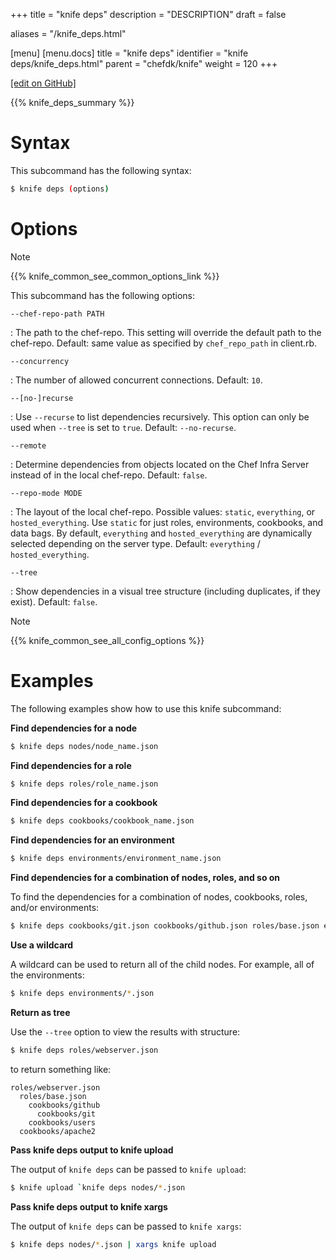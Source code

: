 +++
title = "knife deps"
description = "DESCRIPTION"
draft = false

aliases = "/knife_deps.html"

[menu]
  [menu.docs]
    title = "knife deps"
    identifier = "knife deps/knife_deps.html"
    parent = "chefdk/knife"
    weight = 120
+++    

[\[edit on
GitHub\]](https://github.com/chef/chef-web-docs/blob/master/chef_master/source/knife_deps.rst)

{{% knife_deps_summary %}}

Syntax
======

This subcommand has the following syntax:

``` bash
$ knife deps (options)
```

Options
=======

<div class="note" markdown="1">

<div class="admonition-title" markdown="1">

Note

</div>

{{% knife_common_see_common_options_link %}}

</div>

This subcommand has the following options:

`--chef-repo-path PATH`

:   The path to the chef-repo. This setting will override the default
    path to the chef-repo. Default: same value as specified by
    `chef_repo_path` in client.rb.

`--concurrency`

:   The number of allowed concurrent connections. Default: `10`.

`--[no-]recurse`

:   Use `--recurse` to list dependencies recursively. This option can
    only be used when `--tree` is set to `true`. Default:
    `--no-recurse`.

`--remote`

:   Determine dependencies from objects located on the Chef Infra Server
    instead of in the local chef-repo. Default: `false`.

`--repo-mode MODE`

:   The layout of the local chef-repo. Possible values: `static`,
    `everything`, or `hosted_everything`. Use `static` for just roles,
    environments, cookbooks, and data bags. By default, `everything` and
    `hosted_everything` are dynamically selected depending on the server
    type. Default: `everything` / `hosted_everything`.

`--tree`

:   Show dependencies in a visual tree structure (including duplicates,
    if they exist). Default: `false`.

<div class="note" markdown="1">

<div class="admonition-title" markdown="1">

Note

</div>

{{% knife_common_see_all_config_options %}}

</div>

Examples
========

The following examples show how to use this knife subcommand:

**Find dependencies for a node**

``` bash
$ knife deps nodes/node_name.json
```

**Find dependencies for a role**

``` bash
$ knife deps roles/role_name.json
```

**Find dependencies for a cookbook**

``` bash
$ knife deps cookbooks/cookbook_name.json
```

**Find dependencies for an environment**

``` bash
$ knife deps environments/environment_name.json
```

**Find dependencies for a combination of nodes, roles, and so on**

To find the dependencies for a combination of nodes, cookbooks, roles,
and/or environments:

``` bash
$ knife deps cookbooks/git.json cookbooks/github.json roles/base.json environments/desert.json nodes/mynode.json
```

**Use a wildcard**

A wildcard can be used to return all of the child nodes. For example,
all of the environments:

``` bash
$ knife deps environments/*.json
```

**Return as tree**

Use the `--tree` option to view the results with structure:

``` bash
$ knife deps roles/webserver.json
```

to return something like:

``` none
roles/webserver.json
  roles/base.json
    cookbooks/github
      cookbooks/git
    cookbooks/users
  cookbooks/apache2
```

**Pass knife deps output to knife upload**

The output of `knife deps` can be passed to `knife upload`:

``` bash
$ knife upload `knife deps nodes/*.json
```

**Pass knife deps output to knife xargs**

The output of `knife deps` can be passed to `knife xargs`:

``` bash
$ knife deps nodes/*.json | xargs knife upload
```
